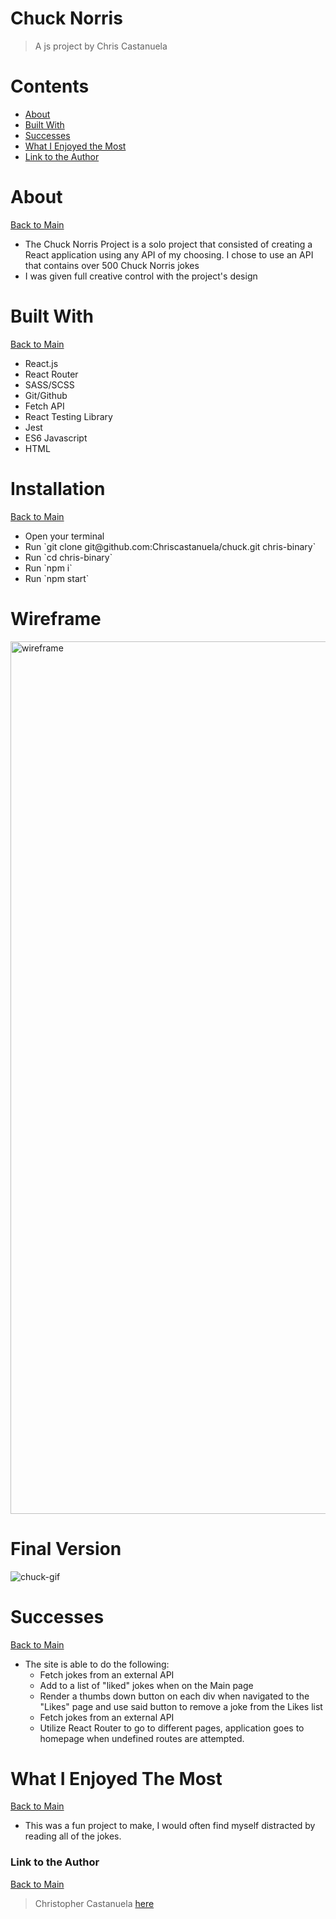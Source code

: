 <a name="mainContents"></a>
# Chuck Norris
> A js project by Chris Castanuela

<!-- [Link to Deployed Site]() -->

# Contents 

* [About](#about)
* [Built With](#bw)
* [Successes](#successes)
* [What I Enjoyed the Most](#wwetm)
* [Link to the Author](#ltta)

# About 

<a name="about"></a>

[Back to Main](#mainContents)
<ul>
    <li>The Chuck Norris Project is a solo project that consisted of creating a React application using any API of my choosing. I chose to use an API that contains over 500 Chuck Norris jokes</li>
    <li>I was given full creative control with the project's design</li>
</ul>

# Built With

<a name="bw"></a>

[Back to Main](#mainContents)
<ul>
    <li>React.js</li>
    <li>React Router</li>
    <li>SASS/SCSS</li>
    <li>Git/Github</li>
    <li>Fetch API</li>
    <li>React Testing Library</li>
    <li>Jest</li>
    <li>ES6 Javascript</li>
    <li>HTML</li>
</ul>

# Installation

<a name="i"></a>

[Back to Main](#mainContents)
<ul>
    <li>Open your terminal</li>
    <li>Run `git clone git@github.com:Chriscastanuela/chuck.git chris-binary`</li>
    <li>Run `cd chris-binary`</li>
    <li>Run `npm i`</li>
    <li>Run `npm start`</li>
</ul>

# Wireframe
<img width="1396" alt="wireframe" src="https://user-images.githubusercontent.com/62910433/98612974-9be60c00-22b2-11eb-8374-af7bb9260d8d.png">

# Final Version
![chuck-gif](https://user-images.githubusercontent.com/62910433/98609708-2591db80-22ab-11eb-82da-786631228491.gif)

# Successes

<a name="successes"></a>

[Back to Main](#mainContents)
<ul>
    <li>The site is able to do the following:
        <ul>
            <li>Fetch jokes from an external API</li>
            <li>Add to a list of "liked" jokes when on the Main page</li>
            <li>Render a thumbs down button on each div when navigated to the "Likes" page and use said button to remove a joke from the Likes list</li>
            <li>Fetch jokes from an external API</li>
            <li>Utilize React Router to go to different pages, application goes to homepage when undefined routes are attempted.</li>
        </ul>
</ul>

# What I Enjoyed The Most

<a name="wwetm"></a>

[Back to Main](#mainContents)
<ul>
    <li>This was a fun project to make, I would often find myself distracted by reading all of the jokes.</li>
</ul>

### Link to the Author

<a name="ltta"></a>

[Back to Main](#mainContents)

> Christopher Castanuela [here](https://chriscastanuela.github.io/Christopher-Anthony-Castanuela/)


<!-- ### Deployment

This section has moved here: [https://facebook.github.io/create-react-app/docs/deployment](https://facebook.github.io/create-react-app/docs/deployment)

### `npm run build` fails to minify

This section has moved here: [https://facebook.github.io/create-react-app/docs/troubleshooting#npm-run-build-fails-to-minify](https://facebook.github.io/create-react-app/docs/troubleshooting#npm-run-build-fails-to-minify) -->